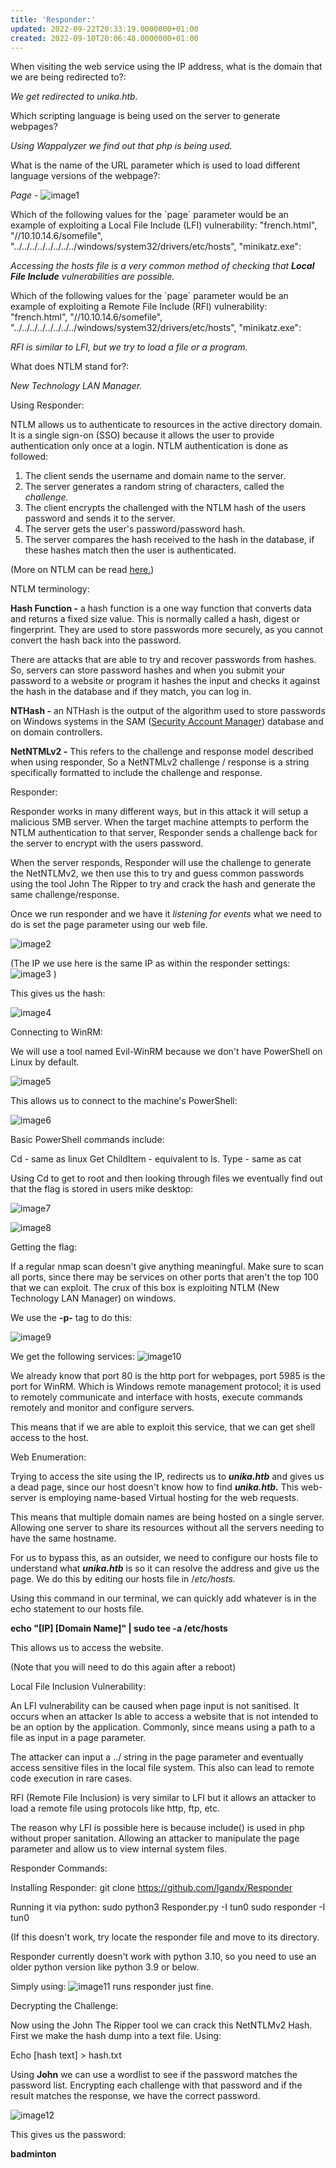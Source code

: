 ```yaml
---
title: 'Responder:'
updated: 2022-09-22T20:33:19.0000000+01:00
created: 2022-09-10T20:06:48.0000000+01:00
---
```


When visiting the web service using the IP address, what is the domain that we are being redirected to?:

*We get redirected to unika.htb.*

Which scripting language is being used on the server to generate webpages?

*Using Wappalyzer we find out that php is being used.*

What is the name of the URL parameter which is used to load different language versions of the webpage?:

*Page -*
![image1](../../../../../_resources/image1-59.png)

Which of the following values for the \`page\` parameter would be an example of exploiting a Local File Include (LFI) vulnerability: "french.html", "//10.10.14.6/somefile", "../../../../../../../../windows/system32/drivers/etc/hosts", "minikatz.exe":

*Accessing the hosts file is a very common method of checking that **Local File Include** vulnerabilities are possible.*

Which of the following values for the \`page\` parameter would be an example of exploiting a Remote File Include (RFI) vulnerability: "french.html", "//10.10.14.6/somefile", "../../../../../../../../windows/system32/drivers/etc/hosts", "minikatz.exe":

*RFI is similar to LFI, but we try to load a file or a program.*

What does NTLM stand for?:

*New Technology LAN Manager.*

Using Responder:

NTLM allows us to authenticate to resources in the active directory domain. It is a single sign-on (SSO) because it allows the user to provide authentication only once at a login. NTLM authentication is done as followed:

1.  The client sends the username and domain name to the server.
2.  The server generates a random string of characters, called the *challenge.*
3.  The client encrypts the challenged with the NTLM hash of the users password and sends it to the server.
4.  The server gets the user's password/password hash.
5.  The server compares the hash received to the hash in the database, if these hashes match then the user is authenticated.

(More on NTLM can be read [here.](https://www.ionos.com/digitalguide/server/know-how/ntlm-nt-lan-manager/))

NTLM terminology:

**Hash Function -** a hash function is a one way function that converts data and returns a fixed size value. This is normally called a hash, digest or fingerprint. They are used to store passwords more securely, as you cannot convert the hash back into the password.

There are attacks that are able to try and recover passwords from hashes. So, servers can store password hashes and when you submit your password to a website or program it hashes the input and checks it against the hash in the database and if they match, you can log in.

**NTHash -** an NTHash is the output of the algorithm used to store passwords on Windows systems in the SAM ([Security Account Manager](https://en.wikipedia.org/wiki/Security_Account_Manager)) database and on domain controllers.

**NetNTMLv2 -** This refers to the challenge and response model described when using responder, So a NetNTMLv2 challenge / response is a string specifically formatted to include the challenge and response.

Responder:

Responder works in many different ways, but in this attack it will setup a malicious SMB server. When the target machine attempts to perform the NTLM authentication to that server, Responder sends a challenge back for the server to encrypt with the users password.

When the server responds, Responder will use the challenge to generate the NetNTLMv2, we then use this to try and guess common passwords using the tool John The Ripper to try and crack the hash and generate the same challenge/response.

Once we run responder and we have it *listening for events* what we need to do is set the page parameter using our web file.

![image2](../../../../../_resources/image2-44.png)

(The IP we use here is the same IP as within the responder settings:
![image3](../../../../../_resources/image3-37.png)
)

This gives us the hash:

![image4](../../../../../_resources/image4-29.png)

Connecting to WinRM:

We will use a tool named Evil-WinRM because we don't have PowerShell on Linux by default.

![image5](../../../../../_resources/image5-19.png)

This allows us to connect to the machine's PowerShell:

![image6](../../../../../_resources/image6-11.png)

Basic PowerShell commands include:

Cd - same as linux
Get ChildItem - equivalent to ls.
Type - same as cat

Using Cd to get to root and then looking through files we eventually find out that the flag is stored in users mike desktop:

![image7](../../../../../_resources/image7-8.png)

![image8](../../../../../_resources/image8-6.png)

Getting the flag:

If a regular nmap scan doesn't give anything meaningful. Make sure to scan all ports, since there may be services on other ports that aren't the top 100 that we can exploit. The crux of this box is exploiting NTLM (New Technology LAN Manager) on windows.

We use the **-p-** tag to do this:

![image9](../../../../../_resources/image9-5.png)

We get the following services:
![image10](../../../../../_resources/image10-3.png)

We already know that port 80 is the http port for webpages, port 5985 is the port for WinRM. Which is Windows remote management protocol; it is used to remotely communicate and interface with hosts, execute commands remotely and monitor and configure servers.

This means that if we are able to exploit this service, that we can get shell access to the host.

Web Enumeration:

Trying to access the site using the IP, redirects us to ***unika.htb*** and gives us a dead page, since our host doesn't know how to find ***unika.htb.*** This web-server is employing name-based Virtual hosting for the web requests.

This means that multiple domain names are being hosted on a single server. Allowing one server to share its resources without all the servers needing to have the same hostname.

For us to bypass this, as an outsider, we need to configure our hosts file to understand what ***unika.htb*** is so it can resolve the address and give us the page. We do this by editing our hosts file in /*etc/hosts.*

Using this command in our terminal, we can quickly add whatever is in the echo statement to our hosts file.

**echo "\[IP\] \[Domain Name\]" \| sudo tee -a /etc/hosts**

This allows us to access the website.

(Note that you will need to do this again after a reboot)

Local File Inclusion Vulnerability:

An LFI vulnerability can be caused when page input is not sanitised. It occurs when an attacker Is able to access a website that is not intended to be an option by the application. Commonly, since means using a path to a file as input in a page parameter.

The attacker can input a ../ string in the page parameter and eventually access sensitive files in the local file system. This also can lead to remote code execution in rare cases.

RFI (Remote File Inclusion) is very similar to LFI but it allows an attacker to load a remote file using protocols like http, ftp, etc.

The reason why LFI is possible here is because include() is used in php without proper sanitation. Allowing an attacker to manipulate the page parameter and allow us to view internal system files.

Responder Commands:

Installing Responder:
git clone <https://github.com/lgandx/Responder>

Running it via python:
sudo python3 Responder.py -I tun0
sudo responder -I tun0

(If this doesn't work, try locate the responder file and move to its directory.

Responder currently doesn't work with python 3.10, so you need to use an older python version like python 3.9 or below.

Simply using:
![image11](../../../../../_resources/image11-2.png)
runs responder just fine.

Decrypting the Challenge:

Now using the John The Ripper tool we can crack this NetNTLMv2 Hash. First we make the hash dump into a text file. Using:

Echo \[hash text\] \> hash.txt

Using **John** we can use a wordlist to see if the password matches the password list. Encrypting each challenge with that password and if the result matches the response, we have the correct password.

![image12](../../../../../_resources/image12.png)

This gives us the password:

**badminton**
